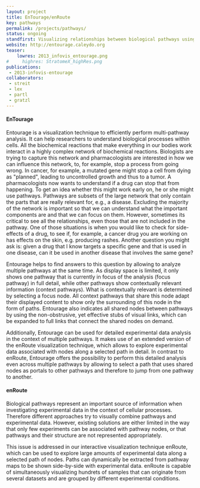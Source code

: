 ```yaml
---
layout: project
title: EnTourage/enRoute
key: pathways
permalink: /projects/pathways/
status: ongoing
standfirst: Visualizing relationships between biological pathways using contextual subsets (EnTourage) and embedding experimental data in the context of pathways (enRoute).
website: http://entourage.caleydo.org
teaser: 
    lowres: 2013_infovis_entourage.png
#     highres: StratomeX_highRes.png
publications:
 - 2013-infovis-entourage
collaborators:
 - streit
 - lex
 - partl
 - gratzl
---
```



#### EnTourage

Entourage is a visualization technique to efficiently perform multi-pathway analysis. It can help researchers to understand biological processes within cells. All the biochemical reactions that make everything in our bodies work interact in a highly complex network of biochemical reactions. Biologists are trying to capture this network and pharmacologists are interested in how we can influence this network, to, for example, stop a process from going wrong. In cancer, for example, a mutated gene might stop a cell from dying as "planned", leading to uncontrolled growth and thus to a tumor. A pharmacologists now wants to understand if a drug can stop that from happening. To get an idea whether this might work early on, he or she might use pathways. Pathways are subsets of the large network that only contain the parts that are really relevant for, e.g., a disease. Excluding the majority of the network is important so that we can understand what the important components are and that we can focus on them. However, sometimes its critical to see all the relationships, even those that are not included in the pathway. One of those situations is when you would like to check for side-effects of a drug, to see if, for example, a cancer drug you are working on has effects on the skin, e.g. producing rashes. Another question you might ask is: given a drug that I know targets a specific gene and that is used in one disease, can it be used in another disease that involves the same gene?

Entourage helps to find answers to this question by allowing to analyze multiple pathways at the same time. As display space is limited, it only shows one pathway that is currently in focus of the analysis (focus pathway) in full detail, while other pathways show contextually relevant information (context pathways). What is contextually relevant is determined by selecting a focus node. All context pathways that share this node adapt their displayed content to show only the surrounding of this node in the form of paths. Entourage also indicates all shared nodes between pathways by using the non-obstrusive, yet effective stubs of visual links, which can be expanded to full links that connect the shared nodes on demand.

Additionally, Entourage can be used for detailed experimental data analysis in the context of multiple pathways. It makes use of an extended version of the enRoute visualization technique, which allows to explore experimental data associated with nodes along a selected path in detail. In contrast to enRoute, Entourage offers the possibility to perform this detailed analysis even across multiple pathways by allowing to select a path that uses shared nodes as portals to other pathways and therefore to jump from one pathway to another.

#### enRoute

Biological pathways represent an important source of information when investigating experimental data in the context of cellular processes. Therefore different approaches try to visually combine pathways and experimental data. However, existing solutions are either limited in the way that only few experiments can be associated with pathway nodes, or that pathways and their structure are not represented appropriately.

This issue is addressed in our interactive visualization technique enRoute, which can be used to explore large amounts of experimental data along a selected path of nodes. Paths can dynamically be extracted from pathway maps to be shown side-by-side with experimental data. enRoute is capable of simultaneously visualizing hundrets of samples that can originate from several datasets and are grouped by different experimental conditions.